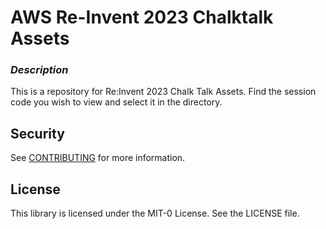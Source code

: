 # AWS Re-Invent 2023 Chalktalk Assets

### _Description_
This is a repository for Re:Invent 2023 Chalk Talk Assets. Find the session code you wish to view and select it in the directory.


## Security

See [CONTRIBUTING](CONTRIBUTING.md#security-issue-notifications) for more information.

## License

This library is licensed under the MIT-0 License. See the LICENSE file.

